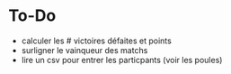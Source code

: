 # To-Do
- calculer les # victoires défaites et points
- surligner le vainqueur des matchs
- lire un csv pour entrer les particpants (voir les poules)
